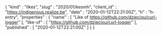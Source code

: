 {
  "kind" : "likes",
  "slug" : "2020/01/kesmh",
  "client_id" : "https://indigenous.realize.be",
  "date" : "2020-01-12T22:21:00Z",
  "h" : "h-entry",
  "properties" : {
    "name" : [ "Like of https://github.com/dzieciou/curl-logger" ],
    "like-of" : [ "https://github.com/dzieciou/curl-logger" ],
    "published" : [ "2020-01-12T22:21:00Z" ]
  }
}

